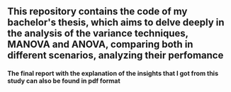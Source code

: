 ## This repository contains the code of my bachelor's thesis, which aims to delve deeply in the analysis of the variance techniques, MANOVA and ANOVA, comparing both in different scenarios, analyzing their perfomance

#### The final report with the explanation of the insights that I got from this study can also be found in pdf format 
